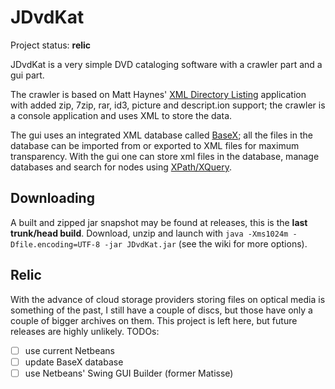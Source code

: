JDvdKat
=======

Project status: **relic**

JDvdKat is a very simple DVD cataloging software with a crawler part and a gui part.

The crawler is based on Matt Haynes' [XML Directory Listing][1] application with added zip, 7zip, rar, id3, picture and descript.ion support; the crawler is a console application and uses XML to store the data.

The gui uses an integrated XML database called [BaseX][2]; all the files in the database can be imported from or exported to XML files for maximum transparency. With the gui one can store xml files in the database, manage databases and search for nodes using [XPath/XQuery][3].

Downloading
-----------

A built and zipped jar snapshot may be found at releases, this is the **last trunk/head build**. Download, unzip and launch with `java -Xms1024m -Dfile.encoding=UTF-8 -jar JDvdKat.jar` (see the wiki for more options).

Relic
-----

With the advance of cloud storage providers storing files on optical media is something of the past, I still have a couple of discs, but those have only a couple of bigger archives on them. This project is left here, but future releases are highly unlikely. TODOs:

- [ ] use current Netbeans
- [ ] update BaseX database
- [ ] use Netbeans' Swing GUI Builder (former Matisse)

[1]: http://code.google.com/p/xml-dir-listing/
[2]: http://www.inf.uni-konstanz.de/dbis/basex/
[3]: http://www.w3schools.com/xquery/xquery_reference.asp
[4]: https://drive.google.com/file/d/0BwHVlJsZjI6RVzRGT3RRUmZ1STA/edit?usp=sharing
